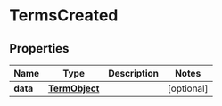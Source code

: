 
# TermsCreated

## Properties
Name | Type | Description | Notes
------------ | ------------- | ------------- | -------------
**data** | [**TermObject**](TermObject.md) |  |  [optional]



